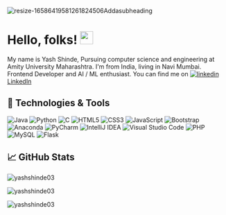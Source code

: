 ![resize-16586419581261824506Addasubheading](https://user-images.githubusercontent.com/83110202/180647400-d40f6621-7ee3-4272-9fd7-557d21878e56.png)

# Hello, folks! <img src="https://raw.githubusercontent.com/MartinHeinz/MartinHeinz/master/wave.gif" width="30px" height="30px" />
My name is Yash Shinde, Pursuing computer science and engineering at Amity University Maharashtra. I'm from India, living in Navi Mumbai. Frontend Developer and AI / ML enthusiast. You can find me on  <a href="https://www.linkedin.com/in/yash-shinde-134560202/" target="_blank"><img src="https://i.stack.imgur.com/gVE0j.png" alt="linkedin"> LinkedIn </a>

## 🔧 Technologies & Tools
![Java](https://img.shields.io/badge/java-%23ED8B00.svg?style=for-the-badge&logo=java&logoColor=white)
![Python](https://img.shields.io/badge/python-3670A0?style=for-the-badge&logo=python&logoColor=ffdd54)
![C](https://img.shields.io/badge/c-%2300599C.svg?style=for-the-badge&logo=c&logoColor=white)
![HTML5](https://img.shields.io/badge/html5-%23E34F26.svg?style=for-the-badge&logo=html5&logoColor=white)
![CSS3](https://img.shields.io/badge/css3-%231572B6.svg?style=for-the-badge&logo=css3&logoColor=white)
![JavaScript](https://img.shields.io/badge/javascript-%23323330.svg?style=for-the-badge&logo=javascript&logoColor=%23F7DF1E)
![Bootstrap](https://img.shields.io/badge/bootstrap-%23563D7C.svg?style=for-the-badge&logo=bootstrap&logoColor=white)
![Anaconda](https://img.shields.io/badge/Anaconda-%2344A833.svg?style=for-the-badge&logo=anaconda&logoColor=white)
![PyCharm](https://img.shields.io/badge/pycharm-143?style=for-the-badge&logo=pycharm&logoColor=black&color=black&labelColor=green)
![IntelliJ IDEA](https://img.shields.io/badge/IntelliJIDEA-000000.svg?style=for-the-badge&logo=intellij-idea&logoColor=white)
![Visual Studio Code](https://img.shields.io/badge/Visual%20Studio%20Code-0078d7.svg?style=for-the-badge&logo=visual-studio-code&logoColor=white)
![PHP](https://img.shields.io/badge/php-%23777BB4.svg?style=for-the-badge&logo=php&logoColor=white)
![MySQL](https://img.shields.io/badge/mysql-%2300f.svg?style=for-the-badge&logo=mysql&logoColor=white)
![Flask](https://img.shields.io/badge/flask-%23000.svg?style=for-the-badge&logo=flask&logoColor=white)

## &#x1f4c8; GitHub Stats
<p><img align="center" src="https://github-readme-stats.vercel.app/api/top-langs?username=yashshinde03&show_icons=true&locale=en&layout=compact" alt="yashshinde03" /></p>

<p><img align="center" src="https://github-readme-stats.vercel.app/api?username=yashshinde03&show_icons=true&locale=en" alt="yashshinde03" /></p>

<p><img align="center" src="https://github-readme-streak-stats.herokuapp.com/?user=yashshinde03&" alt="yashshinde03" /></p>
